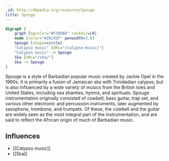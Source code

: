 ```yaml
---
_id: http://dbpedia.org/resource/Spouge
title: Spouge
---
```


```dot
digraph {
	graph [bgcolor="#F3DDB8" rankdir=LR]
	node [color="#26242F" penwidth=3.0]
	Spouge [shape=circle]
	"Calypso music" [URL="/calypso-music/"]
	"Calypso music" -> Spouge
	Ska [URL="/ska/"]
	Ska -> Spouge
}
```

Spouge is a style of Barbadian popular music created by Jackie Opel in the 1960s. It is primarily a fusion of Jamaican ska with Trinidadian calypso, but is also influenced by a wide variety of musics from the British Isles and United States, including sea shanties, hymns, and spirituals. Spouge instrumentation originally consisted of cowbell, bass guitar, trap set, and various other electronic and percussion instruments, later augmented by saxophone, trombone, and trumpets. Of these, the cowbell and the guitar are widely seen as the most integral part of the instrumentation, and are said to reflect the African origin of much of Barbadian music.

## Influences
- [[Calypso music]]
- [[Ska]]
